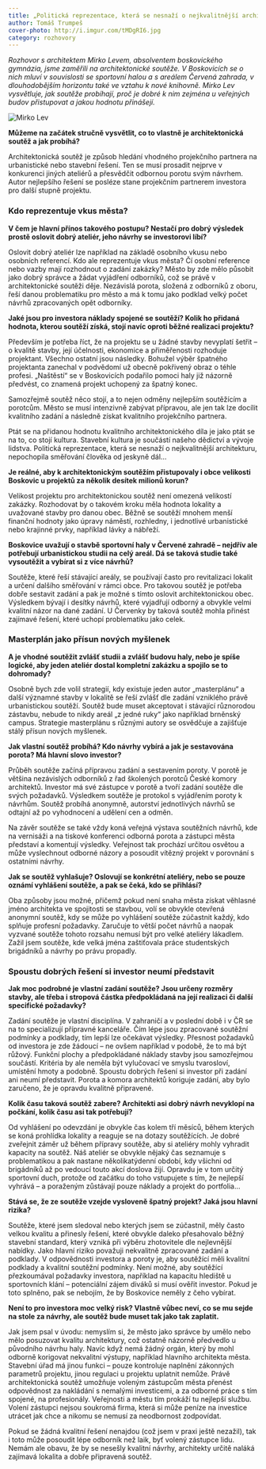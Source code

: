 ```yaml
---
title: „Politická reprezentace, která se nesnaží o nejkvalitnější architekturu, nepochopila směřování člověka od jeskyně dál.“
author: Tomáš Trumpeš
cover-photo: http://i.imgur.com/tMDgRI6.jpg
category: rozhovory
---
```


*Rozhovor s architektem Mirko Levem, absolventem boskovického gymnázia, jsme zaměřili na architektonické soutěže. V Boskovicích se o nich mluví v souvislosti se sportovní halou a s areálem Červená zahrada, v dlouhodobějším horizontu také ve vztahu k nové knihovně. Mirko Lev vysvětluje, jak soutěže probíhají, proč je dobré k nim zejména u veřejných budov přistupovat a jakou hodnotu přinášejí.*

<img src="http://i.imgur.com/uhDBvfM.jpg" alt="Mirko Lev" class="img-responsive" data-author="Tomáš Znamenáček">

**Můžeme na začátek stručně vysvětlit, co to vlastně je architektonická soutěž a jak probíhá?**

Architektonická soutěž je způsob hledání vhodného projekčního partnera na urbanistické nebo stavební řešení. Ten se musí prosadit nejprve v konkurenci jiných ateliérů a přesvědčit odbornou porotu svým návrhem. Autor nejlepšího řešení se posléze stane projekčním partnerem investora pro další stupně projektu.

### Kdo reprezentuje vkus města?

**V čem je hlavní přínos takového postupu? Nestačí pro dobrý výsledek prostě oslovit dobrý ateliér, jeho návrhy se investorovi líbí?**

Oslovit dobrý ateliér lze například na základě osobního vkusu nebo osobních referencí. Kdo ale reprezentuje vkus města? Čí osobní reference nebo vazby mají rozhodnout o zadání zakázky? Město by zde mělo působit jako dobrý správce a žádat vyjádření odborníků, což se právě v architektonické soutěži děje. Nezávislá porota, složená z odborníků z oboru, řeší danou problematiku pro město a má k tomu jako podklad velký počet návrhů zpracovaných opět odborníky.

**Jaké jsou pro investora náklady spojené se soutěží? Kolik ho přidaná hodnota, kterou soutěží získá, stojí navíc oproti běžné realizaci projektu?**

Především je potřeba říct, že na projektu se u žádné stavby nevyplatí šetřit – o kvalitě stavby, její účelnosti, ekonomice a přiměřenosti rozhoduje projektant. Všechno ostatní jsou následky. Bohužel výběr špatného projektanta zanechal v podvědomí už obecně pokřivený obraz o téhle profesi. „Naštěstí“ se v Boskovicích podařilo pomoci haly již názorně předvést, co znamená projekt uchopený za špatný konec.

Samozřejmě soutěž něco stojí, a to nejen odměny nejlepším soutěžícím a porotcům. Město se musí intenzivně zabývat přípravou, ale jen tak lze docílit kvalitního zadání a následně získat kvalitního projekčního partnera.

Ptát se na přidanou hodnotu kvalitního architektonického díla je jako ptát se na to, co stojí kultura. Stavební kultura je součástí našeho dědictví a vývoje lidstva. Politická reprezentace, která se nesnaží o nejkvalitnější architekturu, nepochopila směřování člověka od jeskyně dál…

**Je reálné, aby k architektonickým soutěžím přistupovaly i obce velikosti Boskovic u projektů za několik desítek milionů korun?**

Velikost projektu pro architektonickou soutěž není omezená velikostí zakázky. Rozhodovat by o takovém kroku měla hodnota lokality a uvažované stavby pro danou obec. Běžně se soutěží mnohem menší finanční hodnoty jako úpravy náměstí, rozhledny, i jednotlivé urbanistické nebo krajinné prvky, například lávky a nábřeží.

**Boskovice uvažují o stavbě sportovní haly v Červené zahradě – nejdřív ale potřebují urbanistickou studii na celý areál. Dá se taková studie také vysoutěžit a vybírat si z více návrhů?**

Soutěže, které řeší stávající areály, se používají často pro revitalizaci lokalit a určení dalšího směřování v rámci obce. Pro takovou soutěž je potřeba dobře sestavit zadání a pak je možné s tímto oslovit architektonickou obec. Výsledkem bývají i desítky návrhů, které vyjadřují odborný a obvykle velmi kvalitní názor na dané zadání. U Červenky by taková soutěž mohla přinést zajímavé řešení, které uchopí problematiku jako celek.

### Masterplán jako přísun nových myšlenek

**A je vhodné soutěžit zvlášť studii a zvlášť budovu haly, nebo je spíše logické, aby jeden ateliér dostal kompletní zakázku a spojilo se to dohromady?**

Osobně bych zde volil strategií, kdy existuje jeden autor „masterplánu“ a další významné stavby v lokalitě se řeší zvlášť dle zadání vzniklého právě urbanistickou soutěží. Soutěž bude muset akceptovat i stávající různorodou zástavbu, nebude to nikdy areál „z jedné ruky“ jako například brněnský campus. Strategie masterplánu s různými autory se osvědčuje a zajišťuje stálý přísun nových myšlenek.

**Jak vlastní soutěž probíhá? Kdo návrhy vybírá a jak je sestavována porota? Má hlavní slovo investor?**

Průběh soutěže začíná přípravou zadání a sestavením poroty. V porotě je většina nezávislých odborníků z řad školených porotců České komory architektů. Investor má své zástupce v porotě a tvoří zadání soutěže dle svých požadavků. Výsledkem soutěže je protokol s vyjádřením poroty k návrhům. Soutěž probíhá anonymně, autorství jednotlivých návrhů se odtajní až po vyhodnocení a udělení cen a odměn.

Na závěr soutěže se také vždy koná veřejná výstava soutěžních návrhů, kde na vernisáži a na tiskové konferenci odborná porota a zástupci města představí a komentují výsledky. Veřejnost tak prochází určitou osvětou a může vyslechnout odborné názory a posoudit vítězný projekt v porovnání s ostatními návrhy.  

**Jak se soutěž vyhlašuje? Oslovují se konkrétní ateliéry, nebo se pouze oznámí vyhlášení soutěže, a pak se čeká, kdo se přihlásí?**

Oba způsoby jsou možné, přičemž pokud není snaha města získat věhlasné jméno architekta ve spojitosti se stavbou, volí se obvykle otevřená anonymní soutěž, kdy se může po vyhlášení soutěže zúčastnit každý, kdo splňuje profesní požadavky. Zaručuje to větší počet návrhů a naopak vyzvané soutěže tohoto rozsahu nemusí být pro velké ateliéry lákadlem. Zažil jsem soutěže, kde velká jména zaštiťovala práce studentských brigádníků a návrhy po právu propadly.

### Spoustu dobrých řešení si investor neumí představit

**Jak moc podrobné je vlastní zadání soutěže? Jsou určeny rozměry stavby, ale třeba i stropová částka předpokládaná na její realizaci či další specifické požadavky?**

Zadání soutěže je vlastní disciplína. V zahraničí a v poslední době i v ČR se na to specializují přípravné kanceláře. Čím lépe jsou zpracované soutěžní podmínky a podklady, tím lepší lze očekávat výsledky. Přesnost požadavků od investora je zde žádoucí – ne ovšem například v podobě, že to má být růžový. Funkční plochy a předpokládané náklady stavby jsou samozřejmou součástí. Kritéria by ale neměla být vylučovací ve smyslu tvarosloví, umístění hmoty a podobně. Spoustu dobrých řešení si investor při zadání ani neumí představit. Porota a komora architektů koriguje zadání, aby bylo zaručeno, že je opravdu kvalitně připravené. 

**Kolik času taková soutěž zabere? Architekti asi dobrý návrh nevyklopí na počkání, kolik času asi tak potřebují?**

Od vyhlášení po odevzdání je obvykle čas kolem tří měsíců, během kterých se koná prohlídka lokality a reaguje se na dotazy soutěžících. Je dobré zveřejnit záměr už během přípravy soutěže, aby si ateliéry mohly vyhradit kapacity na soutěž. Náš ateliér se obvykle nějaký čas seznamuje s problematikou a pak nastane několikatýdenní období, kdy všichni od brigádníků až po vedoucí touto akcí doslova žijí. Opravdu je v tom určitý sportovní duch, protože od začátku do toho vstupujete s tím, že nejlepší vyhrává – a poraženým zůstávají pouze náklady a projekt do portfolia…

**Stává se, že ze soutěže vzejde vysloveně špatný projekt? Jaká jsou hlavní rizika?**

Soutěže, které jsem sledoval nebo kterých jsem se zúčastnil, měly často velkou kvalitu a přinesly řešení, které obvykle daleko přesahovalo běžný stavební standard, který vzniká při výběru zhotovitele dle nejlevnější nabídky. Jako hlavní riziko považuji nekvalitně zpracované zadání a podklady. V odpovědnosti investora a poroty je, aby soutěžící měli kvalitní podklady a kvalitní soutěžní podmínky. Není možné, aby soutěžící přezkoumával požadavky investora, například na kapacitu hlediště u sportovních klání – potenciální zájem diváků si musí ověřit investor. Pokud je toto splněno, pak se nebojím, že by Boskovice neměly z čeho vybírat. 

**Není to pro investora moc velký risk? Vlastně vůbec neví, co se mu sejde na stole za návrhy, ale soutěž bude muset tak jako tak zaplatit.**

Jak jsem psal v úvodu: nemyslím si, že město jako správce by umělo nebo mělo posuzovat kvalitu architektury, což ostatně názorně předvedlo u původního návrhu haly. Navíc když nemá žádný orgán, který by mohl odborně korigovat nekvalitní výstupy, například hlavního architekta města. Stavební úřad má jinou funkci – pouze kontroluje naplnění zákonných parametrů projektu, jinou regulaci u projektu uplatnit nemůže. Právě architektonická soutěž umožňuje voleným zástupcům města přenést odpovědnost za nakládání s nemalými investicemi, a za odborné práce s tím spojené, na profesionály. Veřejnosti a městu tím prokáží tu nejlepší službu. Volení zástupci nejsou soukromá firma, která si může peníze na investice utrácet jak chce a nikomu se nemusí za neodbornost zodpovídat. 

Pokud se žádná kvalitní řešení nenajdou (což jsem v praxi ještě nezažil), tak i toto může posoudit lépe odborník než laik, byť volený zástupce lidu. Nemám ale obavu, že by se nesešly kvalitní návrhy, architekty určitě naláká zajímavá lokalita a dobře připravená soutěž.